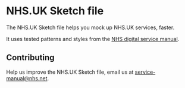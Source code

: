 # NHS.UK Sketch file

The NHS.UK Sketch file helps you mock up NHS.UK services, faster.

It uses tested patterns and styles from the <a href="https://beta.nhs.uk/service-manual/">NHS digital service manual</a>.


## Contributing

Help us improve the NHS.UK Sketch file, email us at <a href="mailto:service-manual@nhs.net">service-manual@nhs.net</a>.
